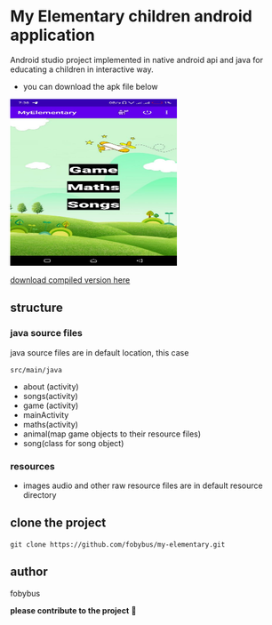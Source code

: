 # My Elementary children android application 
Android studio project implemented in native android api and java for educating a children in 
interactive way. 
* you can download the apk file below
<img src="public/capture.jpg" alt="screen capture" height="300px" width="300px">

[download compiled version here](https://fobybus.github.io/my-elementary/public/download.html)
## structure 
### java source files
java source files are in default location, this case 
```
src/main/java
```
- about (activity)
- songs(activity)
- game (activity)
- mainActivity
- maths(activity)
- animal(map game objects to their resource files)
- song(class for song object)
### resources 
- images audio and other raw resource files are in default resource directory

## clone the project 
```
git clone https://github.com/fobybus/my-elementary.git
```
## author 
fobybus

**please contribute to the project** 🙏
